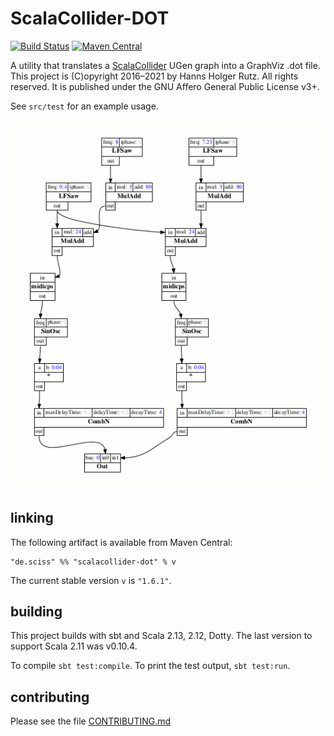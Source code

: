 # ScalaCollider-DOT

[![Build Status](https://github.com/Sciss/ScalaCollider-DOT/workflows/Scala%20CI/badge.svg?branch=main)](https://github.com/Sciss/ScalaCollider-DOT/actions?query=workflow%3A%22Scala+CI%22)
[![Maven Central](https://maven-badges.herokuapp.com/maven-central/de.sciss/scalacollider-dot_2.13/badge.svg)](https://maven-badges.herokuapp.com/maven-central/de.sciss/scalacollider-dot_2.13)

A utility that translates a [ScalaCollider](https://git.iem.at/sciss/ScalaCollider) UGen graph into a GraphViz .dot file.
This project is (C)opyright 2016&ndash;2021 by Hanns Holger Rutz. All rights reserved.
It is published under the GNU Affero General Public License v3+.

See `src/test` for an example usage.

![example](example.png)

## linking

The following artifact is available from Maven Central:

    "de.sciss" %% "scalacollider-dot" % v

The current stable version `v` is `"1.6.1"`.

## building

This project builds with sbt and Scala 2.13, 2.12, Dotty.
The last version to support Scala 2.11 was v0.10.4.

To compile `sbt test:compile`. To print the test output, `sbt test:run`.

## contributing

Please see the file [CONTRIBUTING.md](CONTRIBUTING.md)

